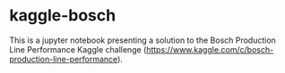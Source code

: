 # kaggle-bosch


This is a jupyter notebook presenting a solution to the Bosch Production Line Performance Kaggle challenge (https://www.kaggle.com/c/bosch-production-line-performance).
